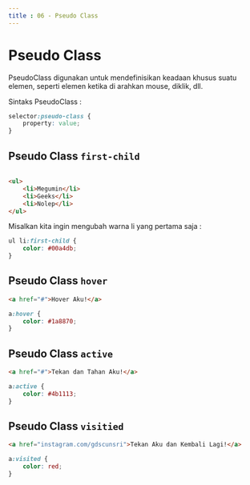 ```yaml
---
title : 06 - Pseudo Class
---
```


# Pseudo Class

PseudoClass digunakan untuk mendefinisikan keadaan khusus suatu elemen, seperti elemen ketika di arahkan mouse, diklik,
dll.

Sintaks PseudoClass :

```css
selector:pseudo-class {
    property: value;
}
```

## Pseudo Class `first-child`

```html

<ul>
    <li>Megumin</li>
    <li>Geeks</li>
    <li>Nolep</li>
</ul>
```

Misalkan kita ingin mengubah warna li yang pertama saja :

```css
ul li:first-child {
    color: #00a4db;
}
```

## Pseudo Class `hover`

```html
<a href="#">Hover Aku!</a>
```

```css
a:hover {
    color: #1a8870;
}
```

## Pseudo Class `active`

```html
<a href="#">Tekan dan Tahan Aku!</a>
```

```css
a:active {
    color: #4b1113;
}
```

## Pseudo Class `visitied`

```html
<a href="instagram.com/gdscunsri">Tekan Aku dan Kembali Lagi!</a>
```

```css
a:visited {
    color: red;
}
```